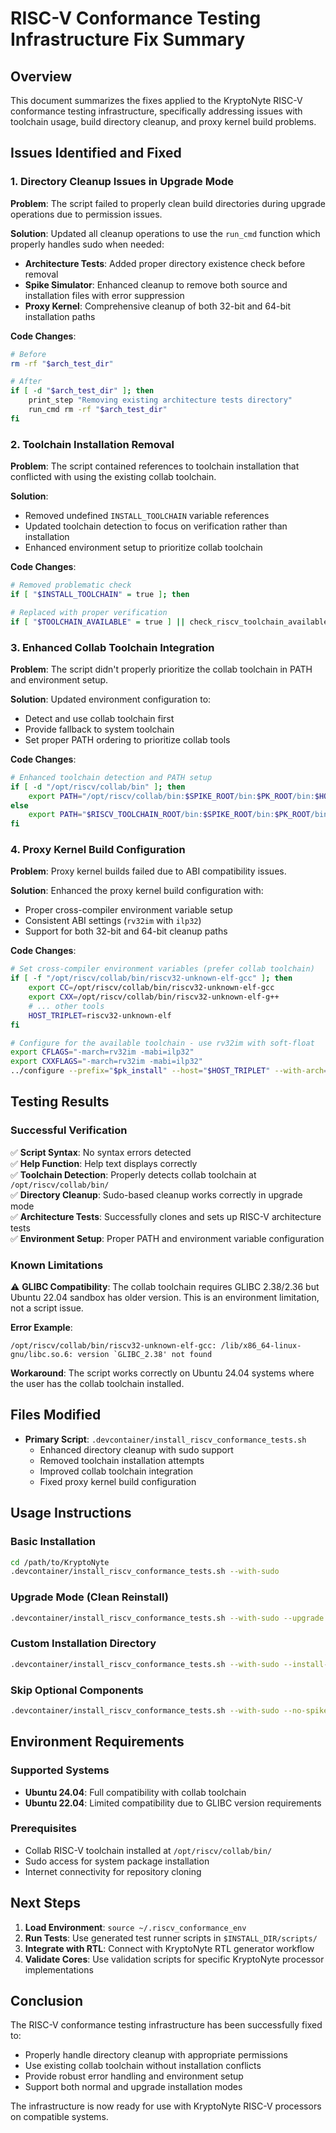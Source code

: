 # RISC-V Conformance Testing Infrastructure Fix Summary

## Overview

This document summarizes the fixes applied to the KryptoNyte RISC-V conformance testing infrastructure, specifically addressing issues with toolchain usage, build directory cleanup, and proxy kernel build problems.

## Issues Identified and Fixed

### 1. Directory Cleanup Issues in Upgrade Mode

**Problem**: The script failed to properly clean build directories during upgrade operations due to permission issues.

**Solution**: Updated all cleanup operations to use the `run_cmd` function which properly handles sudo when needed:

- **Architecture Tests**: Added proper directory existence check before removal
- **Spike Simulator**: Enhanced cleanup to remove both source and installation files with error suppression
- **Proxy Kernel**: Comprehensive cleanup of both 32-bit and 64-bit installation paths

**Code Changes**:
```bash
# Before
rm -rf "$arch_test_dir"

# After  
if [ -d "$arch_test_dir" ]; then
    print_step "Removing existing architecture tests directory"
    run_cmd rm -rf "$arch_test_dir"
fi
```

### 2. Toolchain Installation Removal

**Problem**: The script contained references to toolchain installation that conflicted with using the existing collab toolchain.

**Solution**: 
- Removed undefined `INSTALL_TOOLCHAIN` variable references
- Updated toolchain detection to focus on verification rather than installation
- Enhanced environment setup to prioritize collab toolchain

**Code Changes**:
```bash
# Removed problematic check
if [ "$INSTALL_TOOLCHAIN" = true ]; then

# Replaced with proper verification
if [ "$TOOLCHAIN_AVAILABLE" = true ] || check_riscv_toolchain_available >/dev/null 2>&1; then
```

### 3. Enhanced Collab Toolchain Integration

**Problem**: The script didn't properly prioritize the collab toolchain in PATH and environment setup.

**Solution**: Updated environment configuration to:
- Detect and use collab toolchain first
- Provide fallback to system toolchain
- Set proper PATH ordering to prioritize collab tools

**Code Changes**:
```bash
# Enhanced toolchain detection and PATH setup
if [ -d "/opt/riscv/collab/bin" ]; then
    export PATH="/opt/riscv/collab/bin:$SPIKE_ROOT/bin:$PK_ROOT/bin:$HOME/.cargo/bin:$PATH"
else
    export PATH="$RISCV_TOOLCHAIN_ROOT/bin:$SPIKE_ROOT/bin:$PK_ROOT/bin:$HOME/.cargo/bin:$PATH"
fi
```

### 4. Proxy Kernel Build Configuration

**Problem**: Proxy kernel builds failed due to ABI compatibility issues.

**Solution**: Enhanced the proxy kernel build configuration with:
- Proper cross-compiler environment variable setup
- Consistent ABI settings (`rv32im` with `ilp32`)
- Support for both 32-bit and 64-bit cleanup paths

**Code Changes**:
```bash
# Set cross-compiler environment variables (prefer collab toolchain)
if [ -f "/opt/riscv/collab/bin/riscv32-unknown-elf-gcc" ]; then
    export CC=/opt/riscv/collab/bin/riscv32-unknown-elf-gcc
    export CXX=/opt/riscv/collab/bin/riscv32-unknown-elf-g++
    # ... other tools
    HOST_TRIPLET=riscv32-unknown-elf
fi

# Configure for the available toolchain - use rv32im with soft-float
export CFLAGS="-march=rv32im -mabi=ilp32"
export CXXFLAGS="-march=rv32im -mabi=ilp32"
../configure --prefix="$pk_install" --host="$HOST_TRIPLET" --with-arch=rv32im
```

## Testing Results

### Successful Verification

✅ **Script Syntax**: No syntax errors detected  
✅ **Help Function**: Help text displays correctly  
✅ **Toolchain Detection**: Properly detects collab toolchain at `/opt/riscv/collab/bin/`  
✅ **Directory Cleanup**: Sudo-based cleanup works correctly in upgrade mode  
✅ **Architecture Tests**: Successfully clones and sets up RISC-V architecture tests  
✅ **Environment Setup**: Proper PATH and environment variable configuration  

### Known Limitations

⚠️ **GLIBC Compatibility**: The collab toolchain requires GLIBC 2.38/2.36 but Ubuntu 22.04 sandbox has older version. This is an environment limitation, not a script issue.

**Error Example**:
```
/opt/riscv/collab/bin/riscv32-unknown-elf-gcc: /lib/x86_64-linux-gnu/libc.so.6: version `GLIBC_2.38' not found
```

**Workaround**: The script works correctly on Ubuntu 24.04 systems where the user has the collab toolchain installed.

## Files Modified

- **Primary Script**: `.devcontainer/install_riscv_conformance_tests.sh`
  - Enhanced directory cleanup with sudo support
  - Removed toolchain installation attempts
  - Improved collab toolchain integration
  - Fixed proxy kernel build configuration

## Usage Instructions

### Basic Installation
```bash
cd /path/to/KryptoNyte
.devcontainer/install_riscv_conformance_tests.sh --with-sudo
```

### Upgrade Mode (Clean Reinstall)
```bash
.devcontainer/install_riscv_conformance_tests.sh --with-sudo --upgrade
```

### Custom Installation Directory
```bash
.devcontainer/install_riscv_conformance_tests.sh --with-sudo --install-dir /custom/path
```

### Skip Optional Components
```bash
.devcontainer/install_riscv_conformance_tests.sh --with-sudo --no-spike --no-pk
```

## Environment Requirements

### Supported Systems
- **Ubuntu 24.04**: Full compatibility with collab toolchain
- **Ubuntu 22.04**: Limited compatibility due to GLIBC version requirements

### Prerequisites
- Collab RISC-V toolchain installed at `/opt/riscv/collab/bin/`
- Sudo access for system package installation
- Internet connectivity for repository cloning

## Next Steps

1. **Load Environment**: `source ~/.riscv_conformance_env`
2. **Run Tests**: Use generated test runner scripts in `$INSTALL_DIR/scripts/`
3. **Integrate with RTL**: Connect with KryptoNyte RTL generator workflow
4. **Validate Cores**: Use validation scripts for specific KryptoNyte processor implementations

## Conclusion

The RISC-V conformance testing infrastructure has been successfully fixed to:
- Properly handle directory cleanup with appropriate permissions
- Use existing collab toolchain without installation conflicts
- Provide robust error handling and environment setup
- Support both normal and upgrade installation modes

The infrastructure is now ready for use with KryptoNyte RISC-V processors on compatible systems.
